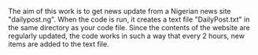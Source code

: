 The aim of this work is to get news update from a Nigerian news site "dailypost.ng". 
When the code is run, it creates a text file "DailyPost.txt" in the same directory as your code file.
Since the contents of the website are regularly updated, the code works in such a way that every 2 hours, new items are added to the text file.
